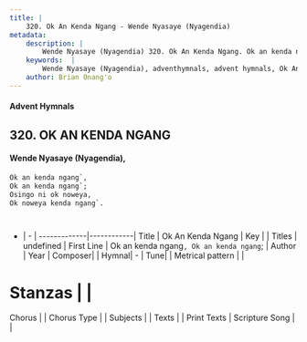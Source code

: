 ```yaml
---
title: |
    320. Ok An Kenda Ngang - Wende Nyasaye (Nyagendia)
metadata:
    description: |
        Wende Nyasaye (Nyagendia) 320. Ok An Kenda Ngang. Ok an kenda ngang`, Ok an kenda ngang`; Osingo ni ok noweya, Ok noweya kenda ngang`.    
    keywords:  |
        Wende Nyasaye (Nyagendia), adventhymnals, advent hymnals, Ok An Kenda Ngang, Ok an kenda ngang`, Ok an kenda ngang`;. 
    author: Brian Onang'o
---
```


#### Advent Hymnals
## 320. OK AN KENDA NGANG
####  Wende Nyasaye (Nyagendia),

```txt
Ok an kenda ngang`,
Ok an kenda ngang`;
Osingo ni ok noweya,
Ok noweya kenda ngang`.




```

- |   -  |
-------------|------------|
Title | Ok An Kenda Ngang |
Key |  |
Titles | undefined |
First Line | Ok an kenda ngang`, Ok an kenda ngang`; |
Author | 
Year | 
Composer| |
Hymnal|  - |
Tune|  |
Metrical pattern | |
# Stanzas |  |
Chorus |  |
Chorus Type |  |
Subjects | |
Texts |  |
Print Texts | 
Scripture Song |  |
    
